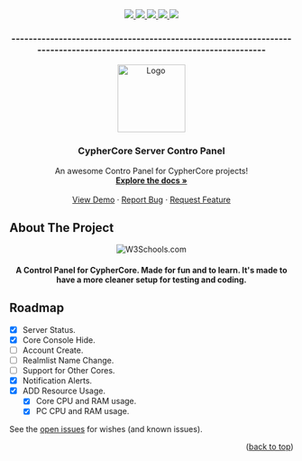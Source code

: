 <div id="top"></div>

<div align="center">
  
  <a href="https://github.com/fIyingPhoenix/CypherCore-Server-Addons/graphs/contributors">
    <img src="https://img.shields.io/github/contributors/fIyingPhoenix/CypherCore-Server-Addons.svg?style=for-the-badge" >
  </a> 
  <a href="https://github.com/fIyingPhoenix/CypherCore-Server-Addons/graphs/forks">
    <img src="https://img.shields.io/github/forks/fIyingPhoenix/CypherCore-Server-Addons.svg?style=for-the-badge" >
  </a> 
  <a href="https://github.com/fIyingPhoenix/CypherCore-Server-Addons/graphs/members">
    <img src="https://img.shields.io/github/stars/fIyingPhoenix/CypherCore-Server-Addons.svg?style=for-the-badge" >
  </a> 
  <a href="https://github.com/fIyingPhoenix/CypherCore-Server-Addons/issues">
    <img src="https://img.shields.io/github/issues/fIyingPhoenix/CypherCore-Server-Addons.svg?style=for-the-badge" >
  </a> 
  <a href="https://github.com/fIyingPhoenix/CypherCore-Server-Addons/issues">
    <img src="https://img.shields.io/github/license/fIyingPhoenix/CypherCore-Server-Addons.svg?style=for-the-badge" >
  </a> 
  
</div>

<h3 align="center">----------------------------------------------------------------------------------------------------------------------</h3>

<div align="center">

  <a href="https://github.com/othneildrew/Best-README-Template">
    <img src="https://user-images.githubusercontent.com/81469821/144727879-3713f924-9922-4c9b-921b-1e47a79adea1.png" alt="Logo" width="120" height="120">
  </a>

  <h3 align="center">CypherCore Server Contro Panel</h3>

  <p align="center">
    An awesome Contro Panel for CypherCore projects!
    <br />
    <a href="https://github.com/fIyingPhoenix/CypherCore-Server-Addons/"><strong>Explore the docs »</strong></a>
    <br />
    <br />
    <a href="https://github.com/fIyingPhoenix/CypherCore-Server-Addons">View Demo</a>
    ·
    <a href="https://github.com/fIyingPhoenix/CypherCore-Server-Addons/issues">Report Bug</a>
    ·
    <a href="https://github.com/fIyingPhoenix/CypherCore-Server-Addons/issues">Request Feature</a>
  </p>
</div>

## About The Project


<div align="center">
   <img src="https://user-images.githubusercontent.com/81469821/144727204-56357d08-01e6-477b-88c8-a2df40906cd1.png" alt="W3Schools.com"> 
  <h4 align="center"> A Control Panel for CypherCore. Made for fun and to learn. It's made to have a more cleaner setup for testing and coding. </h4>
</div>

## Roadmap

- [x] Server Status.
- [x] Core Console Hide.
- [ ] Account Create.
- [ ] Realmlist Name Change.
- [ ] Support for Other Cores.
- [X] Notification Alerts.
- [X] ADD Resource Usage.
    - [x] Core CPU and RAM usage.
    - [x] PC CPU and RAM usage.

See the [open issues](https://github.com/othneildrew/Best-README-Template/issues) for wishes  (and known issues).


<p align="right">(<a href="#top">back to top</a>)</p>
